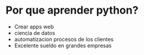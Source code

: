 # Por que aprender python?
- Crear apps web
- ciencia de datos
- automatizacion procesos de los clientes
- Excelente sueldo en grandes empresas

